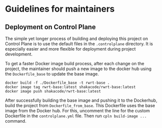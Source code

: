 # Guidelines for maintainers

## Deployment on Control Plane

The simple yet longer process of building and deploying this project on Control Plane is to use the default files in the `.controlplane` directory.
It is especially easier and more flexible for deployment during project development.

To get a faster Docker image build process,
after each change on the project,
the maintainer should push a new image to the docker hub using the `Dockerfile_base` to update the base image.

```
docker build -f ./Dockerfile_base -t rwrt-base .
docker image tag rwrt-base:latest shakacode/rwrt-base:latest
docker image push shakacode/rwrt-base:latest
```

After successfully building the base image and pushing it to the Dockerhub,
build the project from `Dockerfile_from_base`.
This Dockerfile uses the base image from the Docker hub.
For this, uncomment the line for the custom Dockerfile in the `controlplane.yml` file.
Then run `cpln build-image ...` command.
